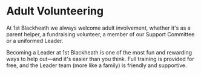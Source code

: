 # Adult Volunteering

At 1st Blackheath we always welcome adult involvement, whether it's as a parent helper,
a fundraising volunteer, a member of our Support Committee or a uniformed Leader.

Becoming a Leader at 1st Blackheath is one of the most fun and rewarding ways
to help out—and it's easier than you think. Full training is provided for free,
and the Leader team (more like a family) is friendly and supportive.
